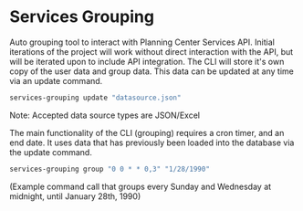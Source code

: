 # Services Grouping
Auto grouping tool to interact with Planning Center Services API. Initial iterations of the project will work without direct interaction with the API, but will be iterated upon to include API integration. The CLI will store it's own copy of the user data and group data. This data can be updated at any time via an update command.

```bash
services-grouping update "datasource.json"
```
Note: Accepted data source types are JSON/Excel

The main functionality of the CLI (grouping) requires a cron timer, and an end date. It uses data that has previously been loaded into the database via the update command.

```bash
services-grouping group "0 0 * * 0,3" "1/28/1990"
```
(Example command call that groups every Sunday and Wednesday at midnight, until January 28th, 1990)